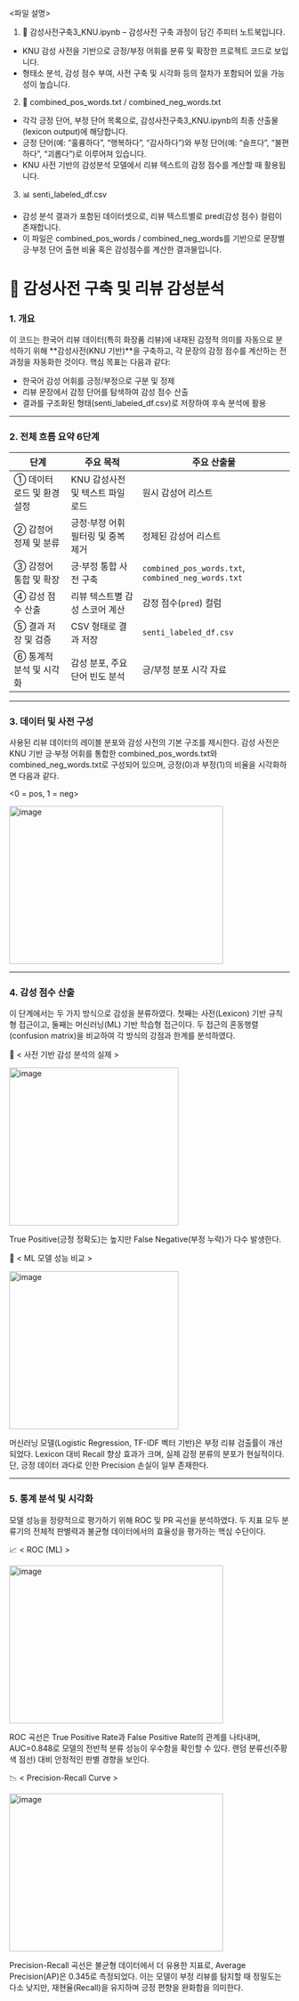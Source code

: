 <파일 설명>

1. 📘 감성사전구축3_KNU.ipynb – 감성사전 구축 과정이 담긴 주피터 노트북입니다.
- KNU 감성 사전을 기반으로 긍정/부정 어휘를 분류 및 확장한 프로젝트 코드로 보입니다.
- 형태소 분석, 감성 점수 부여, 사전 구축 및 시각화 등의 절차가 포함되어 있을 가능성이 높습니다.

2. 📄 combined_pos_words.txt / combined_neg_words.txt 
- 각각 긍정 단어, 부정 단어 목록으로, 감성사전구축3_KNU.ipynb의 최종 산출물(lexicon output)에 해당합니다.
- 긍정 단어(예: “훌륭하다”, “행복하다”, “감사하다”)와 부정 단어(예: “슬프다”, “불편하다”, “괴롭다”)로 이루어져 있습니다.
- KNU 사전 기반의 감성분석 모델에서 리뷰 텍스트의 감정 점수를 계산할 때 활용됩니다.

3. 📊 senti_labeled_df.csv 
- 감성 분석 결과가 포함된 데이터셋으로, 리뷰 텍스트별로 pred(감성 점수) 컬럼이 존재합니다.
- 이 파일은 combined_pos_words / combined_neg_words를 기반으로 문장별 긍·부정 단어 출현 비율 혹은 감성점수를 계산한 결과물입니다.


# 📄 감성사전 구축 및 리뷰 감성분석

### 1. 개요
이 코드는 한국어 리뷰 데이터(특히 화장품 리뷰)에 내재된 감정적 의미를 자동으로 분석하기 위해 **감성사전(KNU 기반)**을 구축하고, 각 문장의 감정 점수를 계산하는 전 과정을 자동화한 것이다.
핵심 목표는 다음과 같다:
- 한국어 감성 어휘를 긍정/부정으로 구분 및 정제
- 리뷰 문장에서 감정 단어를 탐색하여 감성 점수 산출
- 결과를 구조화된 형태(senti_labeled_df.csv)로 저장하여 후속 분석에 활용
---
### 2. 전체 흐름 요약 6단계

| 단계              | 주요 목적                | 주요 산출물                                             |
| --------------- | -------------------- | -------------------------------------------------- |
| ① 데이터 로드 및 환경설정 | KNU 감성사전 및 텍스트 파일 로드 | 원시 감성어 리스트                                         |
| ② 감정어 정제 및 분류   | 긍정·부정 어휘 필터링 및 중복 제거 | 정제된 감성어 리스트                                        |
| ③ 감정어 통합 및 확장   | 긍·부정 통합 사전 구축        | `combined_pos_words.txt`, `combined_neg_words.txt` |
| ④ 감성 점수 산출      | 리뷰 텍스트별 감성 스코어 계산    | 감정 점수(`pred`) 컬럼                                   |
| ⑤ 결과 저장 및 검증    | CSV 형태로 결과 저장        | `senti_labeled_df.csv`                             |
| ⑥ 통계적 분석 및 시각화  | 감성 분포, 주요 단어 빈도 분석   | 긍/부정 분포 시각 자료                                      |
---
### 3. 데이터 및 사전 구성 

사용된 리뷰 데이터의 레이블 분포와 감성 사전의 기본 구조를 제시한다.
감성 사전은 KNU 기반 긍·부정 어휘를 통합한 combined_pos_words.txt와 combined_neg_words.txt로 구성되어 있으며,
긍정(0)과 부정(1)의 비율을 시각화하면 다음과 같다.

<0 = pos, 1 = neg>

<img width="384" height="284" alt="image" src="https://github.com/user-attachments/assets/9e5e27ff-cea4-401c-94dc-6ef2609e3976" />

---


### 4. 감성 점수 산출
이 단계에서는 두 가지 방식으로 감성을 분류하였다.
첫째는 사전(Lexicon) 기반 규칙형 접근이고,
둘째는 머신러닝(ML) 기반 학습형 접근이다.
두 접근의 혼동행렬(confusion matrix)을 비교하여 각 방식의 강점과 한계를 분석하였다.

🧾 < 사전 기반 감성 분석의 실제 >

<img width="304" height="284" alt="image" src="https://github.com/user-attachments/assets/79e240ce-b535-493f-867b-9a6620d2f989" />

True Positive(긍정 정확도)는 높지만 False Negative(부정 누락)가 다수 발생한다.

🧠 < ML 모델 성능 비교 >

<img width="304" height="284" alt="image" src="https://github.com/user-attachments/assets/bae7909d-5414-4e0f-b72f-c9a8d8b0ba85" />

머신러닝 모델(Logistic Regression, TF-IDF 벡터 기반)은 부정 리뷰 검출률이 개선되었다.
Lexicon 대비 Recall 향상 효과가 크며, 실제 감정 분류의 분포가 현실적이다.
단, 긍정 데이터 과다로 인한 Precision 손실이 일부 존재한다.

---

### 5. 통계 분석 및 시각화 

모델 성능을 정량적으로 평가하기 위해 ROC 및 PR 곡선을 분석하였다.
두 지표 모두 분류기의 전체적 판별력과 불균형 데이터에서의 효율성을 평가하는 핵심 수단이다.

📈 < ROC (ML) >

<img width="384" height="284" alt="image" src="https://github.com/user-attachments/assets/733c46d5-149b-426d-a9ba-c28b0a5bc2bd" />

ROC 곡선은 True Positive Rate과 False Positive Rate의 관계를 나타내며,
AUC=0.848로 모델의 전반적 분류 성능이 우수함을 확인할 수 있다.
랜덤 분류선(주황색 점선) 대비 안정적인 판별 경향을 보인다.


📉 < Precision-Recall Curve >

<img width="384" height="284" alt="image" src="https://github.com/user-attachments/assets/b6d7213b-f8e3-4c9d-abc6-bfefacf70395" />

Precision-Recall 곡선은 불균형 데이터에서 더 유용한 지표로,
Average Precision(AP)은 0.345로 측정되었다.
이는 모델이 부정 리뷰를 탐지할 때 정밀도는 다소 낮지만,
재현율(Recall)을 유지하며 긍정 편향을 완화함을 의미한다.
